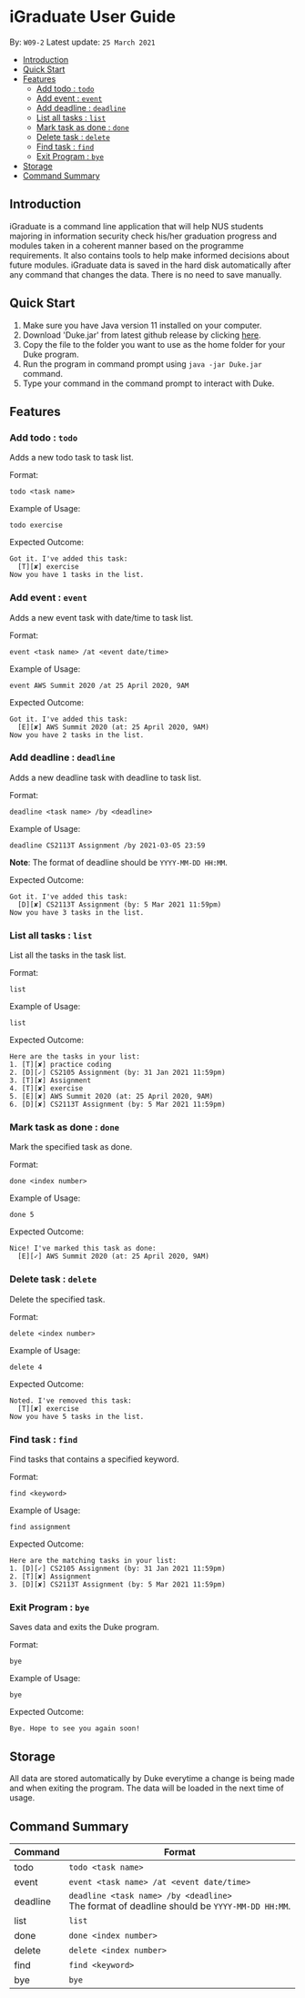 # iGraduate User Guide
By: `W09-2` Latest update: `25 March 2021`

* [Introduction](#introduction)
* [Quick Start](#quick-start)
* [Features](#features)
    * [Add todo : `todo`](#add-todo--todo)
    * [Add event : `event`](#add-event--event)
    * [Add deadline : `deadline`](#add-deadline--deadline)
    * [List all tasks : `list`](#list-all-tasks--list)
    * [Mark task as done : `done`](#mark-task-as-done--done)
    * [Delete task : `delete`](#delete-task--delete)
    * [Find task : `find`](#find-task--find)
    * [Exit Program : `bye`](#exit-program--bye)
* [Storage](#storage)
* [Command Summary](#command-summary)

## Introduction
iGraduate is a command line application that will help NUS students majoring in information security check his/her 
graduation progress and modules taken in a coherent manner based on the programme requirements. It also contains tools 
to help make informed decisions about future modules. iGraduate data is saved in the hard disk automatically after any 
command that changes the data. There is no need to save manually.

## Quick Start

1. Make sure you have Java version 11 installed on your computer.
2. Download 'Duke.jar' from latest github release by clicking [here](https://github.com/kewenlok/ip/releases).
3. Copy the file to the folder you want to use as the home folder for your Duke program.
4. Run the program in command prompt using `java -jar Duke.jar` command.
5. Type your command in the command prompt to interact with Duke.

## Features

### Add todo : `todo`

Adds a new todo task to task list.

Format:

`todo <task name>`

Example of Usage:

`todo exercise`

Expected Outcome:

    Got it. I've added this task:
      [T][✘] exercise
    Now you have 1 tasks in the list.

### Add event : `event`

Adds a new event task with date/time to task list.

Format:

`event <task name> /at <event date/time>`

Example of Usage:

`event AWS Summit 2020 /at 25 April 2020, 9AM`

Expected Outcome:

    Got it. I've added this task:
      [E][✘] AWS Summit 2020 (at: 25 April 2020, 9AM)
    Now you have 2 tasks in the list.

### Add deadline : `deadline`

Adds a new deadline task with deadline to task list.

Format:

`deadline <task name> /by <deadline>`

Example of Usage:

`deadline CS2113T Assignment /by 2021-03-05 23:59`

**Note**: The format of deadline should be `YYYY-MM-DD HH:MM`.

Expected Outcome:

    Got it. I've added this task:
      [D][✘] CS2113T Assignment (by: 5 Mar 2021 11:59pm)
    Now you have 3 tasks in the list.

### List all tasks : `list`

List all the tasks in the task list.

Format:

`list`

Example of Usage:

`list`

Expected Outcome:

    Here are the tasks in your list:
    1. [T][✘] practice coding
    2. [D][✓] CS2105 Assignment (by: 31 Jan 2021 11:59pm)
    3. [T][✘] Assignment
    4. [T][✘] exercise
    5. [E][✘] AWS Summit 2020 (at: 25 April 2020, 9AM)
    6. [D][✘] CS2113T Assignment (by: 5 Mar 2021 11:59pm)

### Mark task as done : `done`

Mark the specified task as done.

Format:

`done <index number>`

Example of Usage:

`done 5`

Expected Outcome:

    Nice! I've marked this task as done:
      [E][✓] AWS Summit 2020 (at: 25 April 2020, 9AM)

### Delete task : `delete`

Delete the specified task.

Format:

`delete <index number>`

Example of Usage:

`delete 4`

Expected Outcome:

    Noted. I've removed this task:
      [T][✘] exercise
    Now you have 5 tasks in the list.

### Find task : `find`

Find tasks that contains a specified keyword.

Format:

`find <keyword>`

Example of Usage:

`find assignment`

Expected Outcome:

    Here are the matching tasks in your list:
    1. [D][✓] CS2105 Assignment (by: 31 Jan 2021 11:59pm)
    2. [T][✘] Assignment
    3. [D][✘] CS2113T Assignment (by: 5 Mar 2021 11:59pm)

### Exit Program : `bye`

Saves data and exits the Duke program.

Format:

`bye`

Example of Usage:

`bye`

Expected Outcome:

    Bye. Hope to see you again soon!

## Storage

All data are stored automatically by Duke everytime a change is being made and when exiting the program. The data will be loaded in the next time of usage.

## Command Summary

Command | Format
--------|--------
todo    |`todo <task name>`
event   |`event <task name> /at <event date/time>`
deadline|`deadline <task name> /by <deadline>`<br>The format of deadline should be `YYYY-MM-DD HH:MM`.
list    |`list`
done    |`done <index number>`
delete  |`delete <index number>`
find    |`find <keyword>`
bye     |`bye`